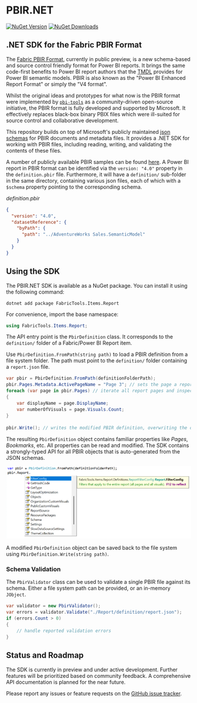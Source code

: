 # PBIR.NET

[![NuGet Version](https://img.shields.io/nuget/v/FabricTools.Items.Report.svg?style=flat)](https://www.nuget.org/packages/FabricTools.Items.Report/) [![NuGet Downloads](https://img.shields.io/nuget/dt/FabricTools.Items.Report.svg)](https://www.nuget.org/packages/FabricTools.Items.Report/)

## .NET SDK for the Fabric PBIR Format

The [Fabric PBIR Format](https://fabric.onl/pbir), currently in public preview, is a new schema-based and source control friendly format for Power BI reports. It brings the same code-first benefits to Power BI report authors that the [TMDL](https://fabric.onl/tmdl) provides for Power BI semantic models. PBIR is also known as the "Power BI Enhanced Report Format" or simply the "V4 format".

Whilst the original ideas and prototypes for what now is the PBIR format were implemented by [`pbi-tools`](https://github.com/pbi-tools) as a community-driven open-source initiative, the PBIR format is fully developed and supported by Microsoft. It effectively replaces black-box binary PBIX files which were ill-suited for source control and collaborative development.

This repository builds on top of Microsoft's publicly maintained [json schemas](https://fabric.onl/pbir-schemas) for PBIR documents and metadata files. It provides a .NET SDK for working with PBIR files, including reading, writing, and validating the contents of these files.

A number of publicly available PBIR samples can be found [here](https://github.com/FabricTools/pbir-samples). A Power BI report in PBIR format can be identified via the `version: "4.0"` property in the `definition.pbir` file. Furthermore, it will have a `definition/` sub-folder in the same directory, containing various json files, each of which with a `$schema` property pointing to the corresponding schema.

*definition.pbir*

```json
{
  "version": "4.0",
  "datasetReference": {
    "byPath": {
      "path": "../AdventureWorks Sales.SemanticModel"
    }
  }
}
```

## Using the SDK

The PBIR.NET SDK is available as a NuGet package. You can install it using the following command:

```
dotnet add package FabricTools.Items.Report
```

For convenience, import the base namespace:

```csharp
using FabricTools.Items.Report;
```

The API entry point is the `PbirDefinition` class. It corresponds to the `definition/` folder of a Fabric/Power BI Report item.

Use `PbirDefinition.FromPath(string path)` to load a PBIR definition from a file system folder. The path must point to the `definition/` folder containing a `report.json` file.

```csharp
var pbir = PbirDefinition.FromPath(definitionFolderPath);
pbir.Pages.Metadata.ActivePageName = "Page 3"; // sets the page a report opens with
foreach (var page in pbir.Pages) // iterate all report pages and inspect and/or modify settings
{
    var displayName = page.DisplayName;
    var numberOfVisuals = page.Visuals.Count;
}

pbir.Write(); // writes the modified PBIR definition, overwriting the original files
```

The resulting `PbirDefinition` object contains familiar properties like *Pages*, *Bookmarks*, etc. All properties can be read and modified. The SDK contains a strongly-typed API for all PBIR objects that is auto-generated from the JSON schemas.

![PbirDefinition Intellisense](../../media/PbirDefinition-Intellisense.png)

A modified `PbirDefinition` object can be saved back to the file system using `PbirDefinition.Write(string path)`.

### Schema Validation

The `PbirValidator` class can be used to validate a single PBIR file against its schema. Either a file system path can be provided, or an in-memory `JObject`.

```csharp
var validator = new PbirValidator();
var errors = validator.Validate("./Report/definition/report.json");
if (errors.Count > 0)
{
	// handle reported validation errors
}
```

## Status and Roadmap

The SDK is currently in preview and under active development. Further features will be prioritized based on community feedback. A comprehensive API documentation is planned for the near future.

Please report any issues or feature requests on the [GitHub issue tracker](https://github.com/FabricTools/fabric-items/issues/new).
